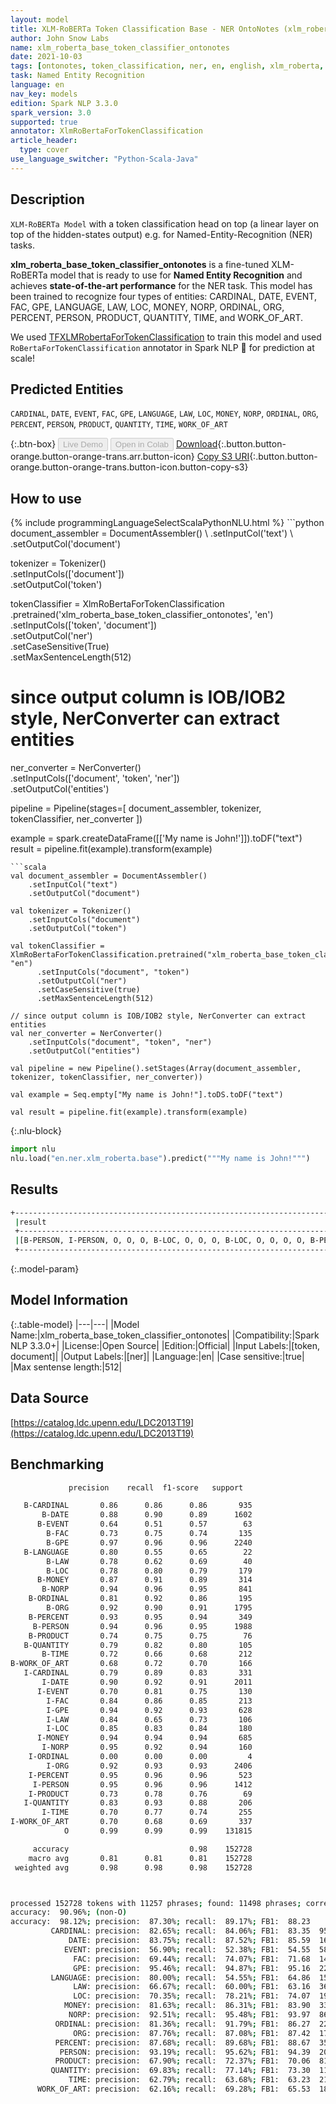 ```yaml
---
layout: model
title: XLM-RoBERTa Token Classification Base - NER OntoNotes (xlm_roberta_base_token_classifier_ontonotes)
author: John Snow Labs
name: xlm_roberta_base_token_classifier_ontonotes
date: 2021-10-03
tags: [ontonotes, token_classification, ner, en, english, xlm_roberta, open_source]
task: Named Entity Recognition
language: en
nav_key: models
edition: Spark NLP 3.3.0
spark_version: 3.0
supported: true
annotator: XlmRoBertaForTokenClassification
article_header:
  type: cover
use_language_switcher: "Python-Scala-Java"
---
```


## Description

`XLM-RoBERTa Model` with a token classification head on top (a linear layer on top of the hidden-states output) e.g. for Named-Entity-Recognition (NER) tasks.


**xlm_roberta_base_token_classifier_ontonotes** is a fine-tuned XLM-RoBERTa model that is ready to use for **Named Entity Recognition** and achieves **state-of-the-art performance** for the NER task. This model has been trained to recognize four types of entities: CARDINAL, DATE, EVENT, FAC, GPE, LANGUAGE, LAW, LOC, MONEY, NORP, ORDINAL, ORG, PERCENT, PERSON, PRODUCT, QUANTITY, TIME, and WORK_OF_ART.

We used [TFXLMRobertaForTokenClassification](https://huggingface.co/transformers/model_doc/xlmroberta.html#tfxlmrobertafortokenclassification) to train this model and used `RoBertaForTokenClassification` annotator in Spark NLP 🚀 for prediction at scale!

## Predicted Entities

`CARDINAL`, `DATE`, `EVENT`, `FAC`, `GPE`, `LANGUAGE`, `LAW`, `LOC`, `MONEY`, `NORP`, `ORDINAL`, `ORG`, `PERCENT`, `PERSON`, `PRODUCT`, `QUANTITY`, `TIME`, `WORK_OF_ART`

{:.btn-box}
<button class="button button-orange" disabled>Live Demo</button>
<button class="button button-orange" disabled>Open in Colab</button>
[Download](https://s3.amazonaws.com/auxdata.johnsnowlabs.com/public/models/xlm_roberta_base_token_classifier_ontonotes_en_3.3.0_3.0_1633271114226.zip){:.button.button-orange.button-orange-trans.arr.button-icon}
[Copy S3 URI](s3://auxdata.johnsnowlabs.com/public/models/xlm_roberta_base_token_classifier_ontonotes_en_3.3.0_3.0_1633271114226.zip){:.button.button-orange.button-orange-trans.button-icon.button-copy-s3}

## How to use



<div class="tabs-box" markdown="1">
{% include programmingLanguageSelectScalaPythonNLU.html %}
```python
document_assembler = DocumentAssembler() \
    .setInputCol('text') \
    .setOutputCol('document')

tokenizer = Tokenizer() \
    .setInputCols(['document']) \
    .setOutputCol('token')

tokenClassifier = XlmRoBertaForTokenClassification \
      .pretrained('xlm_roberta_base_token_classifier_ontonotes', 'en') \
      .setInputCols(['token', 'document']) \
      .setOutputCol('ner') \
      .setCaseSensitive(True) \
      .setMaxSentenceLength(512)

# since output column is IOB/IOB2 style, NerConverter can extract entities
ner_converter = NerConverter() \
    .setInputCols(['document', 'token', 'ner']) \
    .setOutputCol('entities')

pipeline = Pipeline(stages=[
    document_assembler, 
    tokenizer,
    tokenClassifier,
    ner_converter
])

example = spark.createDataFrame([['My name is John!']]).toDF("text")
result = pipeline.fit(example).transform(example)
```
```scala
val document_assembler = DocumentAssembler() 
    .setInputCol("text") 
    .setOutputCol("document")

val tokenizer = Tokenizer() 
    .setInputCols("document") 
    .setOutputCol("token")

val tokenClassifier = XlmRoBertaForTokenClassification.pretrained("xlm_roberta_base_token_classifier_ontonotes", "en")
      .setInputCols("document", "token")
      .setOutputCol("ner")
      .setCaseSensitive(true)
      .setMaxSentenceLength(512)

// since output column is IOB/IOB2 style, NerConverter can extract entities
val ner_converter = NerConverter() 
    .setInputCols("document", "token", "ner") 
    .setOutputCol("entities")

val pipeline = new Pipeline().setStages(Array(document_assembler, tokenizer, tokenClassifier, ner_converter))

val example = Seq.empty["My name is John!"].toDS.toDF("text")

val result = pipeline.fit(example).transform(example)
```


{:.nlu-block}
```python
import nlu
nlu.load("en.ner.xlm_roberta.base").predict("""My name is John!""")
```

</div>

## Results

```bash
+------------------------------------------------------------------------------------+
 |result                                                                              |
 +------------------------------------------------------------------------------------+
 |[B-PERSON, I-PERSON, O, O, O, B-LOC, O, O, O, B-LOC, O, O, O, O, B-PERSON, O, O, O, O, B-LOC]|
 +------------------------------------------------------------------------------------+

```

{:.model-param}
## Model Information

{:.table-model}
|---|---|
|Model Name:|xlm_roberta_base_token_classifier_ontonotes|
|Compatibility:|Spark NLP 3.3.0+|
|License:|Open Source|
|Edition:|Official|
|Input Labels:|[token, document]|
|Output Labels:|[ner]|
|Language:|en|
|Case sensitive:|true|
|Max sentense length:|512|

## Data Source

[https://catalog.ldc.upenn.edu/LDC2013T19](https://catalog.ldc.upenn.edu/LDC2013T19)

## Benchmarking

```bash
             precision    recall  f1-score   support

   B-CARDINAL       0.86      0.86      0.86       935
       B-DATE       0.88      0.90      0.89      1602
      B-EVENT       0.64      0.51      0.57        63
        B-FAC       0.73      0.75      0.74       135
        B-GPE       0.97      0.96      0.96      2240
   B-LANGUAGE       0.80      0.55      0.65        22
        B-LAW       0.78      0.62      0.69        40
        B-LOC       0.78      0.80      0.79       179
      B-MONEY       0.87      0.91      0.89       314
       B-NORP       0.94      0.96      0.95       841
    B-ORDINAL       0.81      0.92      0.86       195
        B-ORG       0.92      0.90      0.91      1795
    B-PERCENT       0.93      0.95      0.94       349
     B-PERSON       0.94      0.96      0.95      1988
    B-PRODUCT       0.74      0.75      0.75        76
   B-QUANTITY       0.79      0.82      0.80       105
       B-TIME       0.72      0.66      0.68       212
B-WORK_OF_ART       0.68      0.72      0.70       166
   I-CARDINAL       0.79      0.89      0.83       331
       I-DATE       0.90      0.92      0.91      2011
      I-EVENT       0.70      0.81      0.75       130
        I-FAC       0.84      0.86      0.85       213
        I-GPE       0.94      0.92      0.93       628
        I-LAW       0.84      0.65      0.73       106
        I-LOC       0.85      0.83      0.84       180
      I-MONEY       0.94      0.94      0.94       685
       I-NORP       0.95      0.92      0.94       160
    I-ORDINAL       0.00      0.00      0.00         4
        I-ORG       0.92      0.93      0.93      2406
    I-PERCENT       0.95      0.96      0.96       523
     I-PERSON       0.95      0.96      0.96      1412
    I-PRODUCT       0.73      0.78      0.76        69
   I-QUANTITY       0.83      0.93      0.88       206
       I-TIME       0.70      0.77      0.74       255
I-WORK_OF_ART       0.70      0.68      0.69       337
            O       0.99      0.99      0.99    131815

     accuracy                           0.98    152728
    macro avg       0.81      0.81      0.81    152728
 weighted avg       0.98      0.98      0.98    152728



processed 152728 tokens with 11257 phrases; found: 11498 phrases; correct: 10038.
accuracy:  90.96%; (non-O)
accuracy:  98.12%; precision:  87.30%; recall:  89.17%; FB1:  88.23
         CARDINAL: precision:  82.65%; recall:  84.06%; FB1:  83.35  951
             DATE: precision:  83.75%; recall:  87.52%; FB1:  85.59  1674
            EVENT: precision:  56.90%; recall:  52.38%; FB1:  54.55  58
              FAC: precision:  69.44%; recall:  74.07%; FB1:  71.68  144
              GPE: precision:  95.46%; recall:  94.87%; FB1:  95.16  2226
         LANGUAGE: precision:  80.00%; recall:  54.55%; FB1:  64.86  15
              LAW: precision:  66.67%; recall:  60.00%; FB1:  63.16  36
              LOC: precision:  70.35%; recall:  78.21%; FB1:  74.07  199
            MONEY: precision:  81.63%; recall:  86.31%; FB1:  83.90  332
             NORP: precision:  92.51%; recall:  95.48%; FB1:  93.97  868
          ORDINAL: precision:  81.36%; recall:  91.79%; FB1:  86.27  220
              ORG: precision:  87.76%; recall:  87.08%; FB1:  87.42  1781
          PERCENT: precision:  87.68%; recall:  89.68%; FB1:  88.67  357
           PERSON: precision:  93.19%; recall:  95.62%; FB1:  94.39  2040
          PRODUCT: precision:  67.90%; recall:  72.37%; FB1:  70.06  81
         QUANTITY: precision:  69.83%; recall:  77.14%; FB1:  73.30  116
             TIME: precision:  62.79%; recall:  63.68%; FB1:  63.23  215
      WORK_OF_ART: precision:  62.16%; recall:  69.28%; FB1:  65.53  185
```